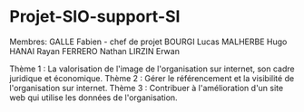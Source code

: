 # Projet-SIO-support-SI

Membres:
GALLE Fabien - chef de projet
BOURGI Lucas
MALHERBE Hugo
HANAI Rayan
FERRERO Nathan
LIRZIN Erwan

Thème 1 : La valorisation de l'image de l'organisation sur internet, son cadre juridique et économique.
Thème 2 : Gérer le référencement et la visibilité de l'organisation sur internet.
Thème 3 : Contribuer à l'amélioration d'un site web qui utilise les données de l'organisation.

